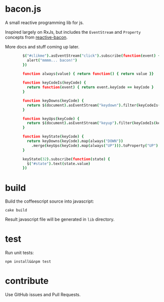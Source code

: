 bacon.js
========

A small reactive programming lib for js.

Inspired largely on RxJs, but includes the `EventStream` and `Property`
concepts from [reactive-bacon](https://github.com/raimohanska/reactive-bacon).

More docs and stuff coming up later.

~~~ coffeescript
        $("#clikme").asEventStream("click").subscribe(function(event) {
          alert("mmmm... bacon!")
        })

        function always(value) { return function() { return value }}
        
        function keyCodeIs(keyCode) { 
          return function(event) { return event.keyCode == keyCode }
        }

        function keyDowns(keyCode) { 
          return $(document).asEventStream("keydown").filter(keyCodeIs(keyCode))
        }

        function keyUps(keyCode) { 
          return $(document).asEventStream("keyup").filter(keyCodeIs(keyCode))
        }

        function keyState(keyCode) { 
          return keyDowns(keyCode).map(always("DOWN"))
            .merge(keyUps(keyCode).map(always("UP"))).toProperty("UP")
        }

        keyState(32).subscribe(function(state) {
          $("#state").text(state.value)
        })
~~~

build
=====

Build the coffeescript source into javascript:

    cake build

Result javascript file will be generated in `lib` directory.

test
====

Run unit tests:

    npm install&&npm test

contribute
==========

Use GitHub issues and Pull Requests.
